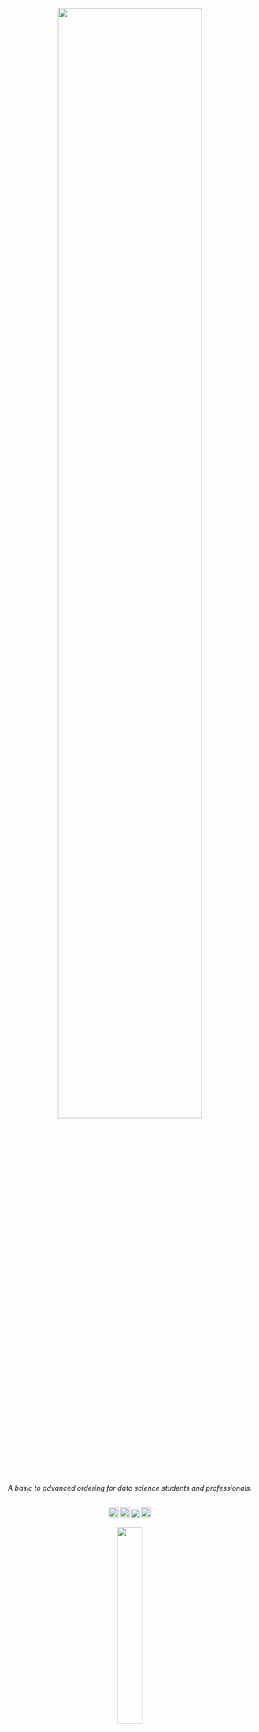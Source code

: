 <div id="bg" align="center"><img width="76%" src="https://user-images.githubusercontent.com/95272518/167252390-f2858d87-0d0c-486d-a5c9-b91a30601893.svg"></div>
<br>
<p align="center"><i>A basic to advanced ordering for data science students and professionals.</i></p>
<br>
<div id="badges" align="center"><sup>
   <a href="https://www.instagram.com/mark_sales.it/">
      <img height="20px" src="https://img.shields.io/badge/mark__sales.it-E4405F?style=flat&logo=instagram&logoColor=white&color=003140&labelColor=003140">
   </a>
   <a href="mailto: marksales.dev.eng@gmail.com">
      <img height="20px" src="https://img.shields.io/badge/E--mail-E4405F?style=flat&logo=Gmail&logoColor=white&color=003140&labelColor=003140">
   </a>
   <img src="https://img.shields.io/github/last-commit/markleysales/data-science-roadmap?color=003140&label=Last%20commit&labelColor=003140">
   <img height="20px" src="https://hits.seeyoufarm.com/api/count/incr/badge.svg?url=https%3A%2F%2Fgithub.com%2Fmarkleysales%2Fdata-science-roadmap%2F&count_bg=%23003140&title_bg=%23003140&icon=&icon_color=%23E7E7E7&title=Visits&edge_flat=false">
</sup></div>
<br>
<div align="center">
   <img align="center" width="32%px" src="https://user-images.githubusercontent.com/95272518/168687229-8a19bf9f-3c9b-40b0-b424-a87e50de2d54.svg">
   <br>
   <a href="https://github.com/markleysales"><b>Live the future
   <br>
   <sub>Professional and academic in agile technologies for software</sub>
   <br>
   <sup>development, data architecture, microservices and graphic design.</sup></b></a>
</div>
<br>
<p align="center"><sub><b>Special thanks to:</sub><br>
   <sup><a href="https://github.com/thiagoCorreaOriginal">Thiago Corrêa</a>,
   <a href="https://github.com/yankaled">Yan Kaled</a>,
   <a href="https://github.com/lucastrindadebarra">Lucas Barra</a>
   &
   <a href="https://github.com/Noctho01">Vinicius Rodrigues</a>
</b></sup></p>
<sup><img width="100%" src="https://user-images.githubusercontent.com/95272518/167252740-89c90262-93c2-4891-a6d0-71bfae53b1aa.svg"></sup> 
<!-- Header -->


<p>The "Roadmap to Data Science" is an ordering (with comments, summaries and analyses) from basic to advanced for students and professionals. Our proposal is to help you as much as possible on this data and technology journey.</p>

>NOTES:<br>
>`This repository is free for the community` to change, my initial idea was to make a trail according to my own studies. Therefore, nothing prevents me from doing the same and, thus, improving what I created.<br>
>I am not open to partnerships or monetization of this content, everything is purely academic.<br>
>Most images are clickable and lead to pages with reliable information outside the repository.<br>
>At the end of each topic/subject there will be a `link` to go back to the table of contents (to streamline browsing time).

<!-- Introduction -->


<h1>Summary</h1>
<div align="center">
   <p>
      <a href="#intro"><b>Introduction</b></a>
      -
      <a href="#python"><b>Python</b></a>
      -
      <a href=""><b>Datas</b></a>
      -
      <a href=""><b>Culture</b></a>
      -
      <a href=""><b>Scientific Methodologies</b></a>
      -
      <a href=""><b>Scrum</b></a>
      -
      <a href=""><b>CRISP-DM</b></a>
      <br>
      <a href=""><b>NumPy</b></a>
      -
      <a href=""><b>pandas</b></a>
      -
      <a href=""><b>Matplotlib</b></a>
      -
      <a href=""><b>Seaborn</b></a>
      -
      <a href=""><b>Package installation</b></a>
      -
      <a href=""><b>Git</b></a>
   </p>
</div>


<br>
<div>
   <h2 id="intro">Introduction</h2>
   <br>
    <div align="center">
      <img width="66%" src="https://user-images.githubusercontent.com/95272518/168738312-eb2301aa-c746-4825-be92-d40f28d3c426.jpg">
      <!-- 1200x565 px -->
      <br>
      <sup>source: ead.pucpr.br/blog/ciencia-de-dados-o-que-e</sup>
   </div>
   <h3>What is Data Science?</h3>
   <p>
      Data science is an interdisciplinary field that uses a variety of tools and algorithms to <b>identify patterns</b> and insights from raw data.
      Economic, financial and social data, structured and unstructured, can be extracted and transformed into knowledge in order to detect patterns that will help           companies.
      <br><br>
      This science makes it possible to <b>identify trends</b> and produce information that companies can use to make <b>better decisions</b> and create more                 innovative products and services.
   </p>
   <br>
</div>
<div>
   <div align="center"><img width="66%" src="https://user-images.githubusercontent.com/95272518/168683911-9ed657fa-0260-43b8-8f8e-d90a41fe9f03.jpg"></div>
   <h3>What is the profile of a Data Science professional?</h3>
   <p>Working with Data Science involves calculations, statistics and algorithms. In other words, having an affinity with the exact sciences is essential for the             profession.
      <br><br>
      In addition, data scientists must have strategic and analytical thinking to extract data and transform it into relevant information for the companies in which         they work.
   </p>
</div>


<br>
<div>
   <h2 id="python">Python</h2>
   <div align="center">
      <a href="https://www.python.org/">
         <img width="66%" src="https://user-images.githubusercontent.com/95272518/168478435-425b101f-2c5e-441d-89cd-82d0195e9c8f.svg">
      </a>
      <br>
      <sup>source: cienciaedados.com/por-que-cientistas-de-dados-escolhem-python</sup>
   </div>
   <h3>Why Python?</h3>
   <p>
      <b>Large Community</b> – With Python, you can find a large (and growing) community. At the end of the day, if you get lost, you can count on a large community of          experts to help you find a suitable solution for coding (even in specific niches) as well as answers to questions related to Data Science and Data Analytics.
      <br><br>
      <b>Growing number of data analysis libraries</b> – With Python, you can find a wide variety of data science libraries (e.g. NumPy, SciPy, StatsModels, scikit-            learn, pandas, etc.) that are growing exponentially. Constraints (on optimization methods/functions) that were missing a year ago are no longer an issue and            you can find a suitable robust solution that works reliably.
      <br><br>
      <b>Juypyter-Notebook</b> – this is simply a great tool. You can run multiple lines/blocks of code in different cells, you can play with the data, move it up or d          own and you can even get your results right below the cell. It really is like a magical organizer that Data Scientists (and people who run code) have always            dreamed of. You can also write in R, SQL, Scala, and other languages ​​with Jupyter-Notebook which makes the workflow much easier and more efficient.
      <br><br>
      <b>Python is easy to learn</b> – Python's main advantage is that anyone can learn it quickly and easily. The language was designed to be simple.
      <br><br>
      <b>Scalability</b> – Relative to other languages/packages for Data Science (like MatLab, Stata, R) Python is much faster. It is true that Java and Scala are much          faster than Python, but with Anaconda (Continuum Analytics) Python may be the right solution.
      <br><br>
      <b>Visualization/Graphics</b> – Python isn't as good as R (yet), but we'll see more and more APIs (eg Plotly) and data visualization libraries that make R's              partial advantage negligible compared to Python. You can do really cool stuff with Python.
   </p>
   <br>
   <h3>Variables</h3>
</div>

